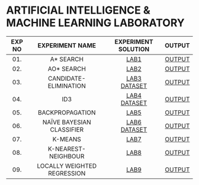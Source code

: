 # ARTIFICIAL INTELLIGENCE & MACHINE LEARNING LABORATORY

| EXP NO |       EXPERIMENT NAME       |       EXPERIMENT SOLUTION       |      OUTPUT       |
| :----: | :-------------------------: | :-----------------------------: | :---------------: |
|  01.   |         A\* SEARCH          |          [LAB1][lab1]           | [OUTPUT][output1] |
|  02.   |         AO\* SEARCH         |          [LAB2][lab2]           | [OUTPUT][output2] |
|  03.   |    CANDIDATE-ELIMINATION    | [LAB3][lab3]<br>[DATASET][csv1] | [OUTPUT][output3] |
|  04.   |             ID3             | [LAB4][lab4]<br>[DATASET][csv2] | [OUTPUT][output4] |
|  05.   |       BACKPROPAGATION       |          [LAB5][lab5]           | [OUTPUT][output5] |
|  06.   |  NAÏVE BAYESIAN CLASSIFIER  | [LAB6][lab6]<br>[DATASET][csv3] | [OUTPUT][output6] |
|  07.   |           K-MEANS           |          [LAB7][lab7]           | [OUTPUT][output7] |
|  08.   |     K-NEAREST-NEIGHBOUR     |          [LAB8][lab8]           | [OUTPUT][output8] |
|  09.   | LOCALLY WEIGHTED REGRESSION |          [LAB9][lab9]           | [OUTPUT][output9] |

</details>

[lab1]: https://github.com/Deep7k/AIML-Lab-Programs-VTU-18CSL76/blob/master/programs/AStar.py
[lab2]: https://github.com/Deep7k/AIML-Lab-Programs-VTU-18CSL76/blob/master/programs/AOStar.py
[lab3]: https://github.com/Deep7k/AIML-Lab-Programs-VTU-18CSL76/blob/master/programs/CandidateElimination.py
[lab4]: https://github.com/Deep7k/AIML-Lab-Programs-VTU-18CSL76/blob/master/programs/ID3.py
[lab5]: https://github.com/Deep7k/AIML-Lab-Programs-VTU-18CSL76/blob/master/programs/Backpropagation.py
[lab6]: https://github.com/Deep7k/AIML-Lab-Programs-VTU-18CSL76/blob/master/programs/NBC.py
[lab7]: https://github.com/Deep7k/AIML-Lab-Programs-VTU-18CSL76/blob/master/resources/comingSoon.png
[lab8]: https://github.com/Deep7k/AIML-Lab-Programs-VTU-18CSL76/blob/master/programs/KNN.py
[lab9]: https://github.com/Deep7k/AIML-Lab-Programs-VTU-18CSL76/blob/master/resources/comingSoon.png
[csv1]: https://github.com/Deep7k/AIML-Lab-Programs-VTU-18CSL76/blob/master/programs/CandidateElimination.csv
[csv2]: https://github.com/Deep7k/AIML-Lab-Programs-VTU-18CSL76/blob/master/programs/ID3.csv
[csv3]: https://github.com/Deep7k/AIML-Lab-Programs-VTU-18CSL76/blob/master/programs/NBC.csv
[output1]: https://github.com/Deep7k/AIML-Lab-Programs-VTU-18CSL76/blob/master/output/AStar_output.txt
[output2]: https://github.com/Deep7k/AIML-Lab-Programs-VTU-18CSL76/blob/master/output/AOStar_output.txt
[output3]: https://github.com/Deep7k/AIML-Lab-Programs-VTU-18CSL76/blob/master/output/CandidateElimination_output.txt
[output4]: https://github.com/Deep7k/AIML-Lab-Programs-VTU-18CSL76/blob/master/output/ID3_output.txt
[output5]: https://github.com/Deep7k/AIML-Lab-Programs-VTU-18CSL76/blob/master/output/Backpropagation_output.txt
[output6]: https://github.com/Deep7k/AIML-Lab-Programs-VTU-18CSL76/blob/master/output/NBC.txt
[output7]: https://github.com/Deep7k/AIML-Lab-Programs-VTU-18CSL76/blob/master/resources/comingSoon.png
[output8]: https://github.com/Deep7k/AIML-Lab-Programs-VTU-18CSL76/blob/master/output/KNN_output.txt
[output9]: https://github.com/Deep7k/AIML-Lab-Programs-VTU-18CSL76/blob/master/resources/comingSoon.png
